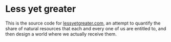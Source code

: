 # Less yet greater

This is the source code for [lessyetgreater.com](http://localhost:3000/), an attempt to quantify the share of natural resources that each and every one of us are entitled to, and then design a world where we actually receive them.

